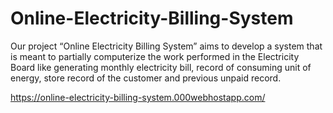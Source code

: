 # Online-Electricity-Billing-System
Our project “Online Electricity Billing System” aims to develop a system that is meant to partially computerize the work performed in the Electricity Board like generating monthly electricity bill, record of consuming unit of energy, store record of the customer and previous unpaid record.

https://online-electricity-billing-system.000webhostapp.com/
